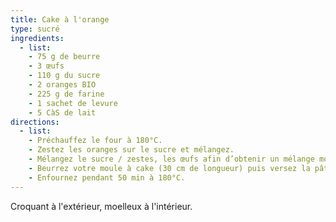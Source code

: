 ```yaml
---
title: Cake à l'orange
type: sucré
ingredients:
  - list:
    - 75 g de beurre
    - 3 œufs
    - 110 g du sucre
    - 2 oranges BIO
    - 225 g de farine
    - 1 sachet de levure
    - 5 CàS de lait
directions:
  - list:
    - Préchauffez le four à 180°C.
    - Zestez les oranges sur le sucre et mélangez.
    - Mélangez le sucre / zestes, les œufs afin d’obtenir un mélange mousseux puis le lait, la farine et la levure, le beurre fondu et le jus des oranges obtenir une pâte homogène.
    - Beurrez votre moule à cake (30 cm de longueur) puis versez la pâte dedans.
    - Enfournez pendant 50 min à 180°C.
---
```


Croquant à l'extérieur, moelleux à l'intérieur.
